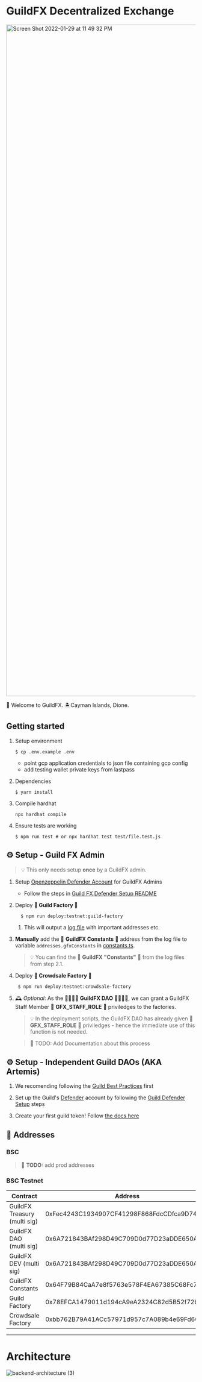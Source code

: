 # GuildFX Decentralized Exchange

<img width="1783" alt="Screen Shot 2022-01-29 at 11 49 32 PM" src="https://user-images.githubusercontent.com/97712061/151687043-7b6cd279-f086-487e-86d7-1af3f8c5983e.png">

👋 Welcome to GuildFX. 🏝️Cayman Islands, Dione.

## Getting started

1.  Setup environment

    ```
    $ cp .env.example .env
    ```

    - point gcp application credentials to json file containing gcp config
    - add testing wallet private keys from lastpass

2.  Dependencies

    ```
    $ yarn install
    ```

3.  Compile hardhat

    ```
    npx hardhat compile
    ```

4.  Ensure tests are working

    ```
    $ npm run test # or npx hardhat test test/file.test.js
    ```

## ⚙️ Setup - Guild FX Admin

> 💡 This only needs setup **once** by a GuildFX admin.

1.  Setup [Openzeppelin Defender Account](https://defender.openzeppelin.com/) for GuildFX Admins

    - Follow the steps in [Guild FX Defender Setup README](./readme/GUILD_FX_DEFENDER_SETUP.md)

2.  Deploy **🚜 Guild Factory 🚜**

          $ npm run deploy:testnet:guild-factory

    1. This will output a [log file](.scripts/logs/binance_testnet_97-deployGuildFactory_log_1643510668040.dev) with important addresses etc.

3.  **Manually** add the 📜 **GuildFX Constants** 📜 address from the log file to variable `addresses.gfxConstants` in [constants.ts](./scripts/constants.ts).

    > 💡 You can find the 📜 **GuildFX "Constants"** 📜 from the log files from step 2.1.

4.  Deploy **🚜 Crowdsale Factory 🚜**

         $ npm run deploy:testnet:crowdsale-factory

5.  🕰 _Optional_: As the 👨‍👩‍👦‍👦 **GuildFX DAO** 👨‍👩‍👦‍👦, we can grant a GuildFX Staff Member 🔐 **GFX_STAFF_ROLE** 🔐 priviledges to the factories.

    > 💡 In the deployment scripts, the GuildFX DAO has already given 🔐 **GFX_STAFF_ROLE** 🔐 priviledges - hence the immediate use of this function is not needed.

    > 📆 TODO: Add Documentation about this process

## ⚙️ Setup - Independent Guild DAOs (AKA Artemis)

1. We recomending following the [Guild Best Practices](./readme/GUILD_ADMIN_SETUP_BEST_PRACTICES.md) first

2. Set up the Guild's [Defender](https://Defender.openzeppelin.com/) account by following the [Guild Defender Setup](./readme/GUILD_DEFENDER_SETUP.md) steps

3. Create your first guild token! Follow [the docs here](./readme/GUILD_CREATE_TOKEN.md)

## 📔 Addresses

### BSC

> 📆 **TODO:** add prod addresses

### BSC Testnet

| Contract                     | Address                                    |
| ---------------------------- | ------------------------------------------ |
| GuildFX Treasury (multi sig) | 0xFec4243C1934907CF41298F868FdcCDfca9D7484 |
| GuildFX DAO (multi sig)      | 0x6A721843BAf298D49C709D0d77D23aDDE650AE44 |
| GuildFX DEV (multi sig)      | 0x6A721843BAf298D49C709D0d77D23aDDE650AE44 |
| GuildFX Constants            | 0x64F79B84CaA7e8f5763e578F4EA67385C68Fc74b |
| Guild Factory                | 0x78EFCA1479011d194cA9eA2324C82d5B52f72b09 |
| Crowdsale Factory            | 0xbb762B79A41ACc57971d957c7A089b4e69Fd608a |

---

# Architecture

![backend-architecture (3)](https://user-images.githubusercontent.com/97712061/151687240-aaf9a04e-86fd-4172-beac-3853595669f1.png)
